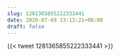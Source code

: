 ```yaml
---
slug: 1281365855222333441
date: 2020-07-09 23:13:21+00:00
draft: false
---
```


{{< tweet 1281365855222333441 >}}
